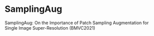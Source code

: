 # SamplingAug
SamplingAug: On the Importance of Patch Sampling Augmentation for Single Image Super-Resolution (BMVC2021)
